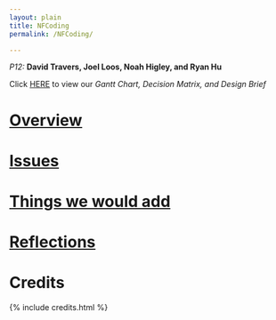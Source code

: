 ```yaml
---
layout: plain
title: NFCoding
permalink: /NFCoding/

---
```



<p><i>P12: </i><b>David Travers, Joel Loos, Noah Higley, and Ryan Hu</b></p>
<p></p>
<p>Click <a href="/NFCoding/docs/">HERE</a> to view our <i>Gantt Chart, Decision Matrix, and Design Brief</i></p>
<h1><a href="/NFCoding/overview/">Overview</a></h1>

<h1><a href="/NFCoding/issues/">Issues</a></h1>

<h1><a href="/NFCoding/things-to-add/">Things we would add</a></h1>

<h1><a href="/NFCoding/reflection/">Reflections</a></h1>

<h1></h1>
<h1>Credits</h1>
{% include credits.html %}
